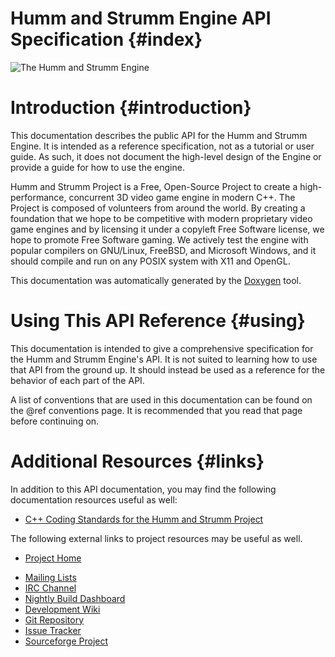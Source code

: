 Humm and Strumm Engine API Specification                    {#index}
========================================
![The Humm and Strumm Engine](logo-large.png)

# Introduction                                              {#introduction}
This documentation describes the public API for the Humm and Strumm Engine.  It
is intended as a reference specification, not as a tutorial or user guide.  As
such, it does not document the high-level design of the Engine or provide a
guide for how to use the engine.

Humm and Strumm Project is a Free, Open-Source Project to create a
high-performance, concurrent 3D video game engine in modern C++. The Project is
composed of volunteers from around the world. By creating a foundation that we
hope to be competitive with modern proprietary video game engines and by
licensing it under a copyleft Free Software license, we hope to promote Free
Software gaming. We actively test the engine with popular compilers on
GNU/Linux, FreeBSD, and Microsoft Windows, and it should compile and run on any
POSIX system with X11 and OpenGL.

This documentation was automatically generated by the
[Doxygen](http://doxygen.org) tool.

# Using This API Reference                                  {#using}
This documentation is intended to give a comprehensive specification for the
Humm and Strumm Engine's API.  It is not suited to learning how to use that API
from the ground up.  It should instead be used as a reference for the behavior
of each part of the API.

A list of conventions that are used in this documentation can be found on the
@ref conventions page.  It is recommended that you read that page before
continuing on.

# Additional Resources                                      {#links}
In addition to this API documentation, you may find the following documentation
resources useful as well:

  * [C++ Coding Standards for the Humm and Strumm Project](http://sourceforge.net/p/hummstrumm/wiki/C%2B%2B%20Coding%20Standards/)

The following external links to project resources may be useful as well.

  * [Project Home](http://hummstrumm.sourceforge.net/)
  - [Mailing Lists](http://sourceforge.net/p/hummstrumm/mailman/)
  - [IRC Channel](https://webchat.freenode.net/?channels=hummstrumm)
  - [Nightly Build Dashboard](http://hummstrumm.sourceforge.net/cdash/)
  - [Development Wiki](http://sourceforge.net/p/hummstrumm/wiki/)
  - [Git Repository](http://sourceforge.net/p/hummstrumm/code/)
  - [Issue Tracker](http://sourceforge.net/p/hummstrumm/tickets/)
  - [Sourceforge Project](http://sourceforge.net/projects/hummstrumm/)
